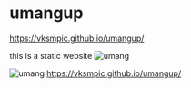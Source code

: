 # umangup
https://vksmpic.github.io/umangup/

this is a static website 
![umang](https://user-images.githubusercontent.com/44580462/55094977-6391ba00-50dd-11e9-8dc7-6d26659c77d7.png)

![umang](https://user-images.githubusercontent.com/44580462/55094748-00078c80-50dd-11e9-9e1e-e893b2d82f7a.png)
https://vksmpic.github.io/umangup/
